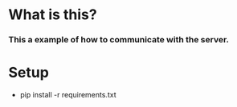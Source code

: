 # What is this?
### This a example of how to communicate with the server.

# Setup
* pip install -r requirements.txt
